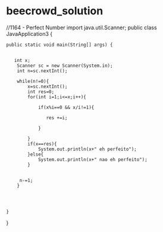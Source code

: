 # beecrowd_solution
//1164 - Perfect Number
import java.util.Scanner;
public class JavaApplication3 {

    
    public static void main(String[] args) {
        
        
       int x;
        Scanner sc = new Scanner(System.in);
        int n=sc.nextInt();
        
        while(n!=0){
            x=sc.nextInt();
            int res=0;
            for(int i=1;i<=x;i++){
                
                if(x%i==0 && x/i!=1){
                    
                   res +=i;
                    
                }
                
            }
            if(x==res){
                System.out.println(x+" eh perfeito");
            }else{
                System.out.println(x+" nao eh perfeito");
            }
            
            
         n-=1;   
        }
        
        
      
        
    }
    
}
